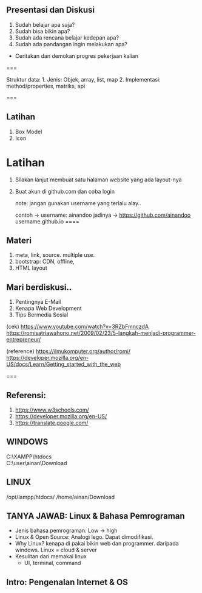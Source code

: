 
## Presentasi dan Diskusi

1. Sudah belajar apa saja?
2. Sudah bisa bikin apa?
3. Sudah ada rencana belajar kedepan apa?
4. Sudah ada pandangan ingin melakukan apa?

* Ceritakan dan demokan progres pekerjaan kalian

===

Struktur data:
    1. Jenis: Objek, array, list, map
    2. Implementasi: method/properties, matriks, api

===  
## Latihan

1. Box Model
2. Icon

# Latihan

1. Silakan lanjut membuat satu halaman website yang ada layout-nya
2. Buat akun di github.com dan coba login

    note: jangan gunakan username yang terlalu alay..

    contoh  -> username: ainandoo
    jadinya -> https://github.com/ainandoo
    username.github.io
====

## Materi

1. meta, link, source. multiple use.
2. bootstrap: CDN, offline,
3. HTML layout

## Mari berdiskusi..

1. Pentingnya E-Mail
2. Kenapa Web Development
3. Tips Bermedia Sosial

(cek)
https://www.youtube.com/watch?v=3RZbFmnczdA
https://romisatriawahono.net/2009/02/23/5-langkah-menjadi-programmer-entrepreneur/

(reference) 
https://ilmukomputer.org/author/romi/
https://developer.mozilla.org/en-US/docs/Learn/Getting_started_with_the_web

===

## Referensi: 

1. https://www.w3schools.com/
2. https://developer.mozilla.org/en-US/
3. https://translate.google.com/

## WINDOWS

C:\XAMPP\htdocs\
C:\user\ainan\Download

## LINUX

/opt/lampp/htdocs/
/home/ainan/Download

## TANYA JAWAB: Linux & Bahasa Pemrograman

- Jenis bahasa pemrograman: 
    Low -> high
- Linux & Open Source: 
    Analogi lego. Dapat dimodifikasi.
- Why Linux? kenapa di pakai bikin web dan programmer. daripada windows. 
    Linux = cloud & server
- Kesulitan dari memakai linux
    - UI, terminal, command

## Intro: Pengenalan Internet & OS